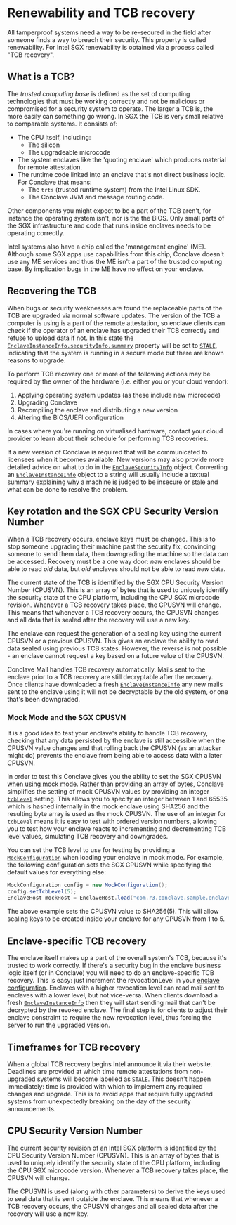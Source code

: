 # Renewability and TCB recovery

All tamperproof systems need a way to be re-secured in the field after someone finds a way to breach their security.
This property is called renewability. For Intel SGX renewability is obtained via a process called "TCB recovery". 

## What is a TCB?

The *trusted computing base* is defined as the set of computing technologies that must be working correctly and not be
malicious or compromised for a security system to operate. The larger a TCB is, the more easily can something 
go wrong. In SGX the TCB is very small relative to comparable systems. It consists of:

* The CPU itself, including:
  * The silicon
  * The upgradeable microcode
* The system enclaves like the 'quoting enclave' which produces material for remote attestation.
* The runtime code linked into an enclave that's not direct business logic. For Conclave that means:
  * The `trts` (trusted runtime system) from the Intel Linux SDK.
  * The Conclave JVM and message routing code.

Other components you might expect to be a part of the TCB aren't, for instance the operating system isn't, nor is the
the BIOS. 
Only small parts of the SGX infrastructure and code that runs inside enclaves needs to be operating correctly. 

Intel systems also have a chip called the 'management engine' (ME). Although some SGX apps use capabilities from this chip,
Conclave doesn't use any ME services and thus the ME isn't a part of the trusted computing base. By implication
bugs in the ME have no effect on your enclave.

## Recovering the TCB

When bugs or security weaknesses are found the replaceable parts of the TCB are upgraded via normal software updates.
The version of the TCB a computer is using is a part of the remote attestation, so enclave clients can check if the
operator of an enclave has upgraded their TCB correctly and refuse to upload data if not. In this state the
[`EnclaveInstanceInfo.securityInfo.summary`](api/-conclave%20-core/com.r3.conclave.common/-enclave-instance-info/get-security-info.html) 
property will be set to [`STALE`](api/-conclave%20-core/com.r3.conclave.common/-enclave-security-info/-summary/index.html), indicating that the 
system is running in a secure mode but there are known reasons to upgrade.

To perform TCB recovery one or more of the following actions may be required by the owner of the hardware (i.e. either 
you or your cloud vendor):

1. Applying operating system updates (as these include new microcode)
2. Upgrading Conclave
3. Recompiling the enclave and distributing a new version
4. Altering the BIOS/UEFI configuration

In cases where you're running on virtualised hardware, contact your cloud provider to learn about their schedule for
performing TCB recoveries.

If a new version of Conclave is required that will be communicated to licensees when it becomes available. New versions
may also provide more detailed advice on what to do in the
[`EnclaveSecurityInfo`](api/-conclave%20-core/com.r3.conclave.common/-enclave-security-info/index.html) object. 
Converting an [`EnclaveInstanceInfo`](api/-conclave%20-core/com.r3.conclave.common/-enclave-instance-info/index.html) object to a 
string will usually include a textual summary explaining why a machine is judged to
be insecure or stale and what can be done to resolve the problem.

## Key rotation and the SGX CPU Security Version Number

When a TCB recovery occurs, enclave keys must be changed. This is to stop someone upgrading their machine past the 
security fix, convincing someone to send them data, then downgrading the machine so the data can be accessed.
Recovery must be a one way door: *new* enclaves should be able to read *old* data, but *old* enclaves should not be able
to read *new* data.

The current state of the TCB is identified by the SGX CPU Security Version Number (CPUSVN). This is
an array of bytes that is used to uniquely identify the security state of the CPU platform, including the CPU SGX
microcode revision. Whenever a TCB recovery takes place, the CPUSVN will change. This means that whenever a TCB recovery
occurs, the CPUSVN changes and all data that is sealed after the recovery will use a new key. 

The enclave can request the generation of a sealing key using the current CPUSVN or a previous CPUSVN. This gives an
enclave the ability to read data sealed using previous TCB states. However, the reverse is not possible - an enclave
cannot request a key based on a future value of the CPUSVN.

Conclave Mail handles TCB recovery automatically. Mails sent to the enclave prior to a TCB recovery are still decryptable
after the recovery. Once clients have downloaded a fresh [`EnclaveInstanceInfo`](api/-conclave%20-core/com.r3.conclave.common/-enclave-instance-info/index.html) any new mails sent to the enclave using it
will not be decryptable by the old system, or one that's been downgraded.

### Mock Mode and the SGX CPUSVN
It is a good idea to test your enclave's ability to handle TCB recovery, checking that any data persisted by the enclave
is still accessible when the CPUSVN value changes and that rolling back the CPUSVN (as an attacker might do) prevents
the enclave from being able to access data with a later CPUSVN.

In order to test this Conclave gives you the ability to set the SGX CPUSVN [when using mock mode](mockmode.md#mock-mode-configuration).
Rather than providing an array of bytes, Conclave simplifies the setting of mock CPUSVN values by providing an
integer [`tcbLevel`](api/-conclave%20-core/com.r3.conclave.common/-mock-configuration/set-tcb-level.html) setting. This 
allows you to specify an integer between 1 and 65535 which is hashed 
internally in the mock enclave using SHA256 and the resulting byte array is used as the mock CPUSVN. The use of an
integer for `tcbLevel` means it is easy to test with ordered version numbers, allowing you to test how your enclave reacts
to incrementing and decrementing TCB level values, simulating TCB recovery and downgrades.

You can set the TCB level to use for testing by providing a
[`MockConfiguration`](api/-conclave%20-core/com.r3.conclave.common/-mock-configuration/index.html) when loading your enclave in mock mode. 
For example, the following configuration sets the SGX CPUSVN while specifying the default values for everything else:

```java hl_lines="2"
MockConfiguration config = new MockConfiguration();
config.setTcbLevel(5);
EnclaveHost mockHost = EnclaveHost.load("com.r3.conclave.sample.enclave.ReverseEnclave", config);
```

The above example sets the CPUSVN value to SHA256(5). This will allow sealing keys to be created inside your enclave
for any CPUSVN from 1 to 5.

## Enclave-specific TCB recovery

The enclave itself makes up a part of the overall system's TCB, because it's trusted to work correctly. If there's a
security bug in the enclave business logic itself (or in Conclave) you will need to do an enclave-specific TCB recovery.
This is easy: just increment the revocationLevel in your [enclave configuration](enclave-configuration.md). Enclaves
with a higher revocation level can read mail sent to enclaves with a lower level, but not vice-versa. When clients 
download a fresh [`EnclaveInstanceInfo`](api/-conclave%20-core/com.r3.conclave.common/-enclave-instance-info/index.html) then they will
start sending mail that can't be decrypted by the revoked enclave.
The final step is for clients to adjust their enclave constraint to require the new revocation level, thus forcing the
server to run the upgraded version.

## Timeframes for TCB recovery

When a global TCB recovery begins Intel announce it via their website. Deadlines are provided at which time remote attestations
from non-upgraded systems will become labelled as [`STALE`](api/-conclave%20-core/com.r3.conclave.common/-enclave-security-info/-summary/index.html).
This doesn't happen immediately: time is provided with which
to implement any required changes and upgrade. This is to avoid apps that require fully upgraded systems from 
unexpectedly breaking on the day of the security announcements.

## CPU Security Version Number
The current security revision of an Intel SGX platform is identified by the CPU Security Version Number (CPUSVN). This is
an array of bytes that is used to uniquely identify the security state of the CPU platform, including the CPU SGX
microcode version. Whenever a TCB recovery takes place, the CPUSVN will change.

The CPUSVN is used (along with other parameters) to derive the keys used to seal data that is sent outside the enclave.
This means that whenever a TCB recovery occurs, the CPUSVN changes and all sealed data after the recovery will use a
new key. 